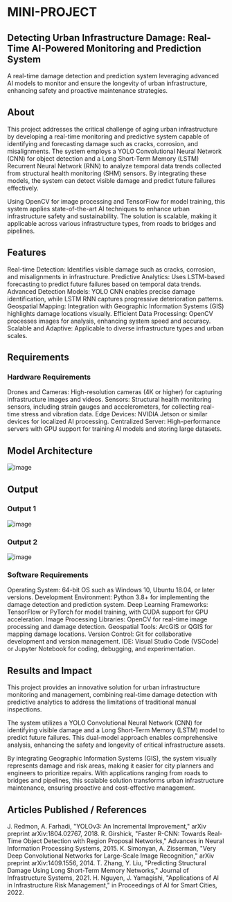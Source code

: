 # MINI-PROJECT

## Detecting Urban Infrastructure Damage: Real-Time AI-Powered Monitoring and Prediction System
A real-time damage detection and prediction system leveraging advanced AI models to monitor and ensure the longevity of urban infrastructure, enhancing safety and proactive maintenance strategies.

## About
This project addresses the critical challenge of aging urban infrastructure by developing a real-time monitoring and predictive system capable of identifying and forecasting damage such as cracks, corrosion, and misalignments. The system employs a YOLO Convolutional Neural Network (CNN) for object detection and a Long Short-Term Memory (LSTM) Recurrent Neural Network (RNN) to analyze temporal data trends collected from structural health monitoring (SHM) sensors. By integrating these models, the system can detect visible damage and predict future failures effectively.

Using OpenCV for image processing and TensorFlow for model training, this system applies state-of-the-art AI techniques to enhance urban infrastructure safety and sustainability. The solution is scalable, making it applicable across various infrastructure types, from roads to bridges and pipelines.

## Features
Real-time Detection: Identifies visible damage such as cracks, corrosion, and misalignments in infrastructure.
Predictive Analytics: Uses LSTM-based forecasting to predict future failures based on temporal data trends.
Advanced Detection Models: YOLO CNN enables precise damage identification, while LSTM RNN captures progressive deterioration patterns.
Geospatial Mapping: Integration with Geographic Information Systems (GIS) highlights damage locations visually.
Efficient Data Processing: OpenCV processes images for analysis, enhancing system speed and accuracy.
Scalable and Adaptive: Applicable to diverse infrastructure types and urban scales.

## Requirements
### Hardware Requirements
Drones and Cameras: High-resolution cameras (4K or higher) for capturing infrastructure images and videos.
Sensors: Structural health monitoring sensors, including strain gauges and accelerometers, for collecting real-time stress and vibration data.
Edge Devices: NVIDIA Jetson or similar devices for localized AI processing.
Centralized Server: High-performance servers with GPU support for training AI models and storing large datasets.

## Model Architecture
![image](https://github.com/user-attachments/assets/ccc738df-7e19-443c-9105-8ecc86b29f4a)


## Output
### Output 1
![image](https://github.com/user-attachments/assets/9c9354bc-2335-4742-98bd-5c0b00209c31)

### Output 2
![image](https://github.com/user-attachments/assets/27cc227d-3e93-4e55-b1d1-cf680c1b63a9)


### Software Requirements
Operating System: 64-bit OS such as Windows 10, Ubuntu 18.04, or later versions.
Development Environment: Python 3.8+ for implementing the damage detection and prediction system.
Deep Learning Frameworks: TensorFlow or PyTorch for model training, with CUDA support for GPU acceleration.
Image Processing Libraries: OpenCV for real-time image processing and damage detection.
Geospatial Tools: ArcGIS or QGIS for mapping damage locations.
Version Control: Git for collaborative development and version management.
IDE: Visual Studio Code (VSCode) or Jupyter Notebook for coding, debugging, and experimentation.

## Results and Impact
This project provides an innovative solution for urban infrastructure monitoring and management, combining real-time damage detection with predictive analytics to address the limitations of traditional manual inspections.

The system utilizes a YOLO Convolutional Neural Network (CNN) for identifying visible damage and a Long Short-Term Memory (LSTM) model to predict future failures. This dual-model approach enables comprehensive analysis, enhancing the safety and longevity of critical infrastructure assets.

By integrating Geographic Information Systems (GIS), the system visually represents damage and risk areas, making it easier for city planners and engineers to prioritize repairs. With applications ranging from roads to bridges and pipelines, this scalable solution transforms urban infrastructure maintenance, ensuring proactive and cost-effective management.

## Articles Published / References
J. Redmon, A. Farhadi, "YOLOv3: An Incremental Improvement," arXiv preprint arXiv:1804.02767, 2018.
R. Girshick, "Faster R-CNN: Towards Real-Time Object Detection with Region Proposal Networks," Advances in Neural Information Processing Systems, 2015.
K. Simonyan, A. Zisserman, "Very Deep Convolutional Networks for Large-Scale Image Recognition," arXiv preprint arXiv:1409.1556, 2014.
T. Zhang, Y. Liu, "Predicting Structural Damage Using Long Short-Term Memory Networks," Journal of Infrastructure Systems, 2021.
H. Nguyen, J. Yamagishi, "Applications of AI in Infrastructure Risk Management," in Proceedings of AI for Smart Cities, 2022.
